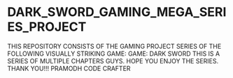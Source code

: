 # DARK_SWORD_GAMING_MEGA_SERIES_PROJECT
THIS REPOSITORY CONSISTS OF THE GAMING PROJECT SERIES OF THE FOLLOWING VISUALLY STRIKING GAME:  GAME: DARK SWORD THIS IS A SERIES OF MULTIPLE CHAPTERS GUYS.  HOPE YOU ENJOY THE SERIES.  THANK YOU!!! PRAMODH CODE CRAFTER
